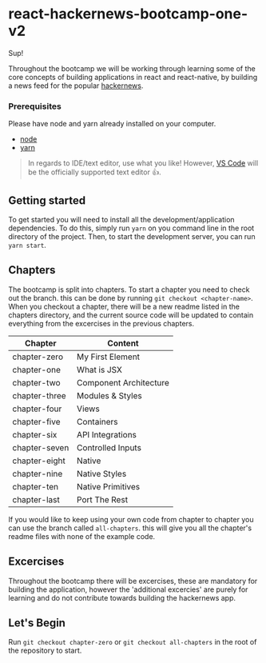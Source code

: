 # react-hackernews-bootcamp-one-v2

Sup!

Throughout the bootcamp we will be working through learning some of the core concepts of building applications in react and react-native, by building a news feed for the popular [hackernews](https://news.ycombinator.com/).

### Prerequisites

Please have node and yarn already installed on your computer.
  - [node](https://nodejs.org/en/)
  - [yarn](https://yarnpkg.com/en/)

> In regards to IDE/text editor, use what you like! However, [VS Code](https://code.visualstudio.com/) will be the officially supported text editor 👍.

## Getting started

To get started you will need to install all the development/application dependencies. To do this, simply run `yarn` on you command line in the root directory of the project. Then, to start the development server, you can run `yarn start`.

## Chapters

The bootcamp is split into chapters. To start a chapter you need to check out the branch. this can be done by running `git checkout <chapter-name>`. When you checkout a chapter, there will be a new readme listed in the chapters directory, and the current source code will be updated to contain everything from the excercises in the previous chapters.

| Chapter       | Content                |
|---------------|------------------------|
| chapter-zero  | My First Element       |
| chapter-one   | What is JSX            |
| chapter-two   | Component Architecture |
| chapter-three | Modules & Styles       |
| chapter-four  | Views                  |
| chapter-five  | Containers             |
| chapter-six   | API Integrations       |
| chapter-seven | Controlled Inputs      |
| chapter-eight | Native                 |
| chapter-nine  | Native Styles          |
| chapter-ten   | Native Primitives      |
| chapter-last  | Port The Rest          |

If you would like to keep using your own code from chapter to chapter you can use the branch called `all-chapters`. this will give you all the chapter's readme files with none of the example code.

## Excercises

Throughout the bootcamp there will be excercises, these are mandatory for building the application, however the 'additional excercies' are purely for learning and do not contribute towards building the hackernews app.

## Let's Begin

Run `git checkout chapter-zero` or `git checkout all-chapters` in the root of the repository to start.
